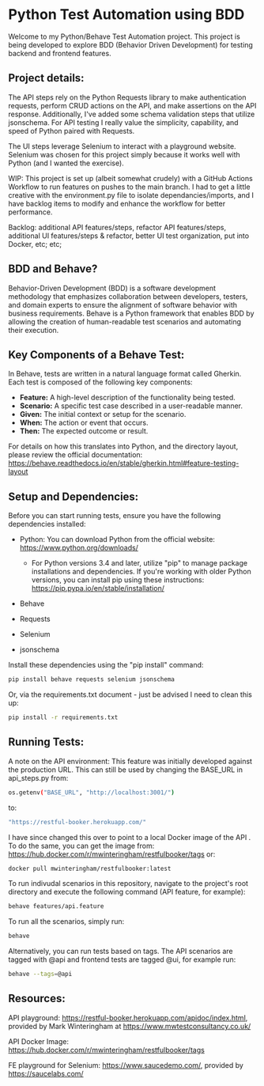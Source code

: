 # Python Test Automation using BDD

Welcome to my Python/Behave Test Automation project. This project is being developed to explore BDD (Behavior Driven Development) for testing backend and frontend features.

## Project details:

The API steps rely on the Python Requests library to make authentication requests, perform CRUD actions on the API, and make assertions on the API response. Additionally, I've added some schema validation steps that utilize jsonschema. For API testing I really value the simplicity, capability, and speed of Python paired with Requests.

The UI steps leverage Selenium to interact with a playground website. Selenium was chosen for this project simply because it works well with Python (and I wanted the exercise).

WIP: This project is set up (albeit somewhat crudely) with a GitHub Actions Workflow to run features on pushes to the main branch. I had to get a little creative with the environment.py file to isolate dependancies/imports, and I have backlog items to modify and enhance the workflow for better performance.

Backlog: additional API features/steps, refactor API features/steps, additional UI features/steps & refactor, better UI test organization, put into Docker, etc; etc;

## BDD and Behave?

Behavior-Driven Development (BDD) is a software development methodology that emphasizes collaboration between developers, testers, and domain experts to ensure the alignment of software behavior with business requirements. Behave is a Python framework that enables BDD by allowing the creation of human-readable test scenarios and automating their execution.

## Key Components of a Behave Test:

In Behave, tests are written in a natural language format called Gherkin. Each test is composed of the following key components:

- **Feature:** A high-level description of the functionality being tested.
- **Scenario:** A specific test case described in a user-readable manner.
- **Given:** The initial context or setup for the scenario.
- **When:** The action or event that occurs.
- **Then:** The expected outcome or result.

For details on how this translates into Python, and the directory layout, please review the official documentation: https://behave.readthedocs.io/en/stable/gherkin.html#feature-testing-layout

## Setup and Dependencies:

Before you can start running tests, ensure you have the following dependencies installed:

- Python: You can download Python from the official website: https://www.python.org/downloads/
  - For Python versions 3.4 and later, utilize "pip" to manage package installations and dependencies. If you're working with older Python versions, you can install pip using these instructions: https://pip.pypa.io/en/stable/installation/

- Behave
- Requests
- Selenium
- jsonschema

Install these dependencies using the "pip install" command:

```bash
pip install behave requests selenium jsonschema
```

Or, via the requirements.txt document - just be advised I need to clean this up:

```bash
pip install -r requirements.txt
```

## Running Tests:

A note on the API environment: This feature was initially developed against the production URL. This can still be used by changing the BASE_URL in api_steps.py from:

```bash
os.getenv("BASE_URL", "http://localhost:3001/")
```

to:

```bash
"https://restful-booker.herokuapp.com/"
```

I have since changed this over to point to a local Docker image of the API . To do the same, you can get the image from: https://hub.docker.com/r/mwinteringham/restfulbooker/tags or:

```bash
docker pull mwinteringham/restfulbooker:latest
```

To run indivudal scenarios in this repository, navigate to the project's root directory and execute the following command (API feature, for example):

```bash
behave features/api.feature
```

To run all the scenarios, simply run:
```bash
behave
```

Alternatively, you can run tests based on tags. The API scenarios are tagged with @api and frontend tests are tagged @ui, for example run:

```bash
behave --tags=@api
```

## Resources:

API playground: https://restful-booker.herokuapp.com/apidoc/index.html, provided by Mark Winteringham at https://www.mwtestconsultancy.co.uk/

API Docker Image: https://hub.docker.com/r/mwinteringham/restfulbooker/tags

FE playground for Selenium: https://www.saucedemo.com/, provided by https://saucelabs.com/
